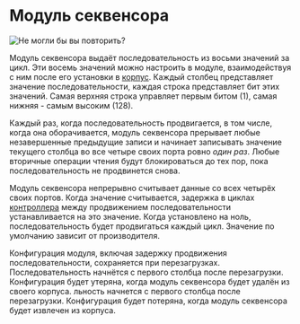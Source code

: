 # Модуль секвенсора

![Не могли бы вы повторить?](item:tis3d:sequencer_module)

Модуль секвенсора выдаёт последовательность из восьми значений за цикл. Эти восемь значений можно настроить в модуле, взаимодействуя с ним после его установки в [корпус](../block/casing.md). Каждый столбец представляет значение последовательности, каждая строка представляет бит этих значений. Самая верхняя строка управляет первым битом (1), самая нижняя - самым высоким (128).

Каждый раз, когда последовательность продвигается, в том числе, когда она оборачивается, модуль секвенсора прерывает любые незавершенные предыдущие записи и начинает записывать значение текущего столбца во все четыре своих порта ровно *один раз*. Любые вторичные операции чтения будут блокироваться до тех пор, пока последовательность не продвинется снова.

Модуль секвенсора непрерывно считывает данные со всех четырёх своих портов. Когда значение считывается, задержка в циклах [контроллера](../block/controller.md) между продвижением последовательности устанавливается на это значение. Когда установлено на ноль, последовательность будет продвигаться каждый цикл. Значение по умолчанию зависит от производителя.

Конфигурация модуля, включая задержку продвижения последовательности, сохраняется при перезагрузках. Последовательность начнётся с первого столбца после перезагрузки. Конфигурация будет утеряна, когда модуль секвенсора будет удалён из своего корпуса.
льность начнется с первого столбца после перезагрузки. Конфигурация будет потеряна, когда модуль секвенсора будет извлечен из корпуса.